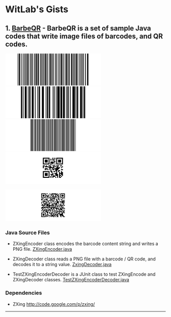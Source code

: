 WitLab's Gists
================
## 1. [BarbeQR](BarbeQR/BarbeQR.html) - BarbeQR is a set of sample Java codes that write image files of barcodes, and QR codes.

![CodaBar Barcode](./BarbeQR/codabar_123456789.png)
![Code128 Barcode](./BarbeQR/code128_123456789.png)
![Code39 Barcode](./BarbeQR/code39_123456789.png)
![QR Code Barcode](./BarbeQR/qrcode_123456789.png)

![QR Code With Japanese Text](BarbeQR/qrcodeShiftJisJapanese_123456789.png)

### Java Source Files

* ZXingEncoder class encodes the barcode content string and writes a PNG file.
[ZXingEncoder.java](https://gist.github.com/witlab/6e62441333410e3fd65d)

* ZXingDecoder class reads a PNG file with a barcode / QR code, and decodes it to a string value.
[ZxingDecoder.java](https://gist.github.com/witlab/4aedde8fa566229bbeee)

* TestZXingEncoderDecoder is a JUnit class to test ZXingEncode and ZXingDecoder classes.
[TestZXingEncoderDecoder.java](https://gist.github.com/witlab/5ec411ee74c4409d0b7e)

### Dependencies
* ZXing http://code.google.com/p/zxing/

-------------

